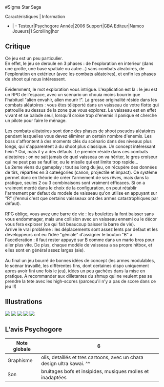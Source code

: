 #Sigma Star Saga

Caractéristiques | Information
- | -
Testeur|Psychogore
Année|2006
Support|GBA
Editeur|Namco
Joueurs|1
Scrolling|hor

## Critique
Ce jeu est un peu particulier. <br/>En effet, le jeu se deroule en 3 phases : de l'exploration en interieur (dans une grotte, une base spatiale ou autre...) sans combats aleatoires, de l'exploration en extérieur (avec les combats aléatoires), et enfin les phases de shoot qui nous intéressent. <br/><br/>Evidemment, le mot exploration vous intrigue. L'explication est là : le jeu est un RPG de l'espace, avec un scénario un chouia moins bourrin que l'habituel "alien envahir, alien mourir !". La grosse originalité réside dans les combats aléatoires : vous êtes téléporté dans un vaisseau de votre flotte qui patrouille au dessus de la zone que vous explorez. Le vaisseau est en effet vivant et se balade seul, lorsqu'il croise trop d'enemis il panique et cherche un pilote pour faire le ménage. <br/><br/>Les combats aléatoires sont donc des phases de shoot pseudos aléatoires pendant lesquelles vous devez éliminer un certain nombre d'enemis. Les boss s'affrontent à des moments clés du scénario dans des niveaux plus longs, qui s'apparentent à du shoot plus classique. Un concept intéressant hein ? Oui, mais il y a des défauts. Le premier réside dans ces combats aléatoires : on ne sait jamais de quel vaisseau on va hériter, le gros croiseur qui ne peut pas se faufiler, ou le missile qui est limite trop rapide...<br/>Le 2eme viens du gameplay : tout au long du jeu, on récupère des données de tirs, réparties en 3 cateégories (canon, projectile et impact). Ce système permet donc en théorie de créer l'armement de ses rêves, mais dans la pratique, seules 2 ou 3 combinaisons sont vraiment efficaces. Si on a vraiment merdé dans le choix de la configuration, on peut rétablir l'armement par defaut du modele de vaisseau qu'on utilise en appuyant sur "R" (l'ennui c'est que certains vaisseaux ont des armes catastrophiques par défaut).<br/><br/>RPG oblige, vous avez une barre de vie : les boulettes la font baisser sans vous endommager, mais une collision avec un vaisseau ennemi ou le décor vous fera exploser (ce qui fait beaucoup baisser la barre de vie). <br/>Arrive le vrai problème : les déplacements sont assez lents par defaut et les développeurs ont eu l'idée "géniale" d'assigner le bouton "B" à l'accéleration : il faut rester appuyé sur B comme dans un mario bros pour aller plus vite. De plus, chaque modèle de vaisseau a sa propre hitbox, et elles sont en général assez larges (aie). <br/><br/>Au final un jeu bourré de bonnes idées de concept (les armes modulables, le scénar travaillé, les différentes fins, dont certaines dispo uniquement apres avoir fini une fois le jeu), idées un peu gachées dans la mise en pratique. A recommander aux dilletantes du shmup qui ne veulent pas se prendre la tete avec les high-scores (parcequ'il n'y a pas de score dans ce jeu !!)

## Illustrations
![](http://www.shmup.com/images/thumbs/img_fiche_1_858.jpg)
![](http://www.shmup.com/images/thumbs/img_fiche_2_858.jpg)
![](http://www.shmup.com/images/thumbs/img_fiche_3_858.jpg)
![](http://www.shmup.com/images/thumbs/img_fiche_4_858.jpg)
![](http://www.shmup.com/images/thumbs/img_fiche_5_858.jpg)

## L'avis Psychogore
Note globale|6
-|-
Graphisme|olis, detaillés et tres cartoons, avec un chara design ultra kawai. ^^
Son|bruitages bofs et insipides, musiques molles et inadaptées
